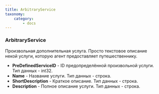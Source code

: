 ```yaml
---
title: ArbitraryService
taxonomy:
    category:
        - docs
---
```


### ArbitraryService

Произвольная дополнительная услуга. Просто текстовое описание некой услуги, которую агент предоставляет путешественнику.

-   **PreDefinedServiceID** - ID предопределённой произвольной услуги. Тип данных - int32.
-   **Name** - Название услуги. Тип данных - строка.
-   **ShortDescription** - Краткое описание. Тип данных - строка.
-   **Description** - Полное описание услуги. Тип данных - строка.